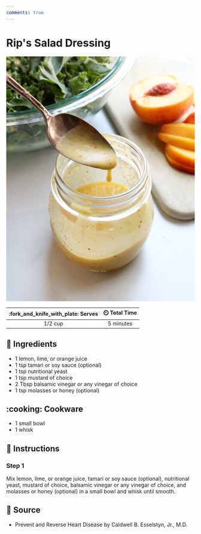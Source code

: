```yaml
---
comments: true
---
```

# Rip's Salad Dressing

![Rip's Salad Dressing](../assets/images/rip's-salad-dressing.jpg)

| :fork_and_knife_with_plate: Serves | :timer_clock: Total Time |
|:----------------------------------:|:-----------------------: |
| 1/2 cup | 5 minutes |

## :salt: Ingredients

- 1 lemon, lime, or orange juice
- 1 tsp tamari or soy sauce (optional)
- 1 tsp nutritional yeast
- 1 tsp mustard of choice
- 2 Tbsp balsamic vinegar or any vinegar of choice
- 1 tsp molasses or honey (optional)

## :cooking: Cookware

- 1 small bowl
- 1 whisk

## :pencil: Instructions

### Step 1

Mix lemon, lime, or orange juice, tamari or soy sauce (optional), nutritional yeast, mustard of choice, balsamic
vinegar or any vinegar of choice, and molasses or honey (optional) in a small bowl and whisk until smooth.

## :link: Source

- Prevent and Reverse Heart Disease by Caldwell B. Esselstyn, Jr., M.D.

